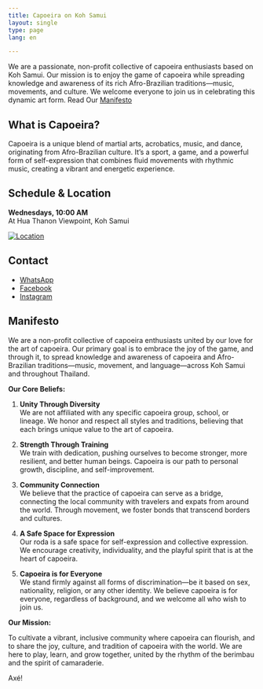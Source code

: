 ```yaml
---
title: Capoeira on Koh Samui
layout: single
type: page
lang: en

---
```


We are a passionate, non-profit collective of capoeira enthusiasts based on Koh Samui. Our mission is to enjoy the game of capoeira while spreading knowledge and awareness of its rich Afro-Brazilian traditions—music, movements, and culture. We welcome everyone to join us in celebrating this dynamic art form. Read Our [Manifesto](#manifesto)

## What is Capoeira?
Capoeira is a unique blend of martial arts, acrobatics, music, and dance, originating from Afro-Brazilian culture. It’s a sport, a game, and a powerful form of self-expression that combines fluid movements with rhythmic music, creating a vibrant and energetic experience.

## Schedule & Location
**Wednesdays, 10:00 AM**  
At Hua Thanon Viewpoint, Koh Samui

[![Location](/images/map.png)](https://maps.app.goo.gl/cRNyjDFFbD591e5z8)

## Contact
- [WhatsApp](https://wa.link/cmotjh)
- [Facebook](https://facebook.com/capoeirasamui)
- [Instagram](https://instagram.com/capoeirasamui)

## Manifesto

We are a non-profit collective of capoeira enthusiasts united by our love for the art of capoeira. Our primary goal is to embrace the joy of the game, and through it, to spread knowledge and awareness of capoeira and Afro-Brazilian traditions—music, movement, and language—across Koh Samui and throughout Thailand.

**Our Core Beliefs:**

1. **Unity Through Diversity**  
   We are not affiliated with any specific capoeira group, school, or lineage. We honor and respect all styles and traditions, believing that each brings unique value to the art of capoeira.

2. **Strength Through Training**  
   We train with dedication, pushing ourselves to become stronger, more resilient, and better human beings. Capoeira is our path to personal growth, discipline, and self-improvement.

3. **Community Connection**  
   We believe that the practice of capoeira can serve as a bridge, connecting the local community with travelers and expats from around the world. Through movement, we foster bonds that transcend borders and cultures.

4. **A Safe Space for Expression**  
   Our roda is a safe space for self-expression and collective expression. We encourage creativity, individuality, and the playful spirit that is at the heart of capoeira.

5. **Capoeira is for Everyone**  
   We stand firmly against all forms of discrimination—be it based on sex, nationality, religion, or any other identity. We believe capoeira is for everyone, regardless of background, and we welcome all who wish to join us.

**Our Mission:**

To cultivate a vibrant, inclusive community where capoeira can flourish, and to share the joy, culture, and tradition of capoeira with the world. We are here to play, learn, and grow together, united by the rhythm of the berimbau and the spirit of camaraderie.

Axé!